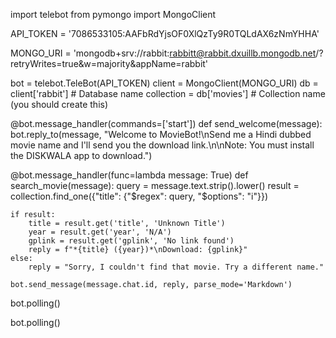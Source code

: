 import telebot
from pymongo import MongoClient

API_TOKEN = '7086533105:AAFbRdYjsOF0XlQzTy9R0TQLdAX6zNmYHHA'

MONGO_URI = 'mongodb+srv://rabbit:rabbitt@rabbit.dxuillb.mongodb.net/?retryWrites=true&w=majority&appName=rabbit'

bot = telebot.TeleBot(API_TOKEN)
client = MongoClient(MONGO_URI)
db = client['rabbit']            # Database name
collection = db['movies']        # Collection name (you should create this)

@bot.message_handler(commands=['start'])
def send_welcome(message):
    bot.reply_to(message, "Welcome to MovieBot!\nSend me a Hindi dubbed movie name and I'll send you the download link.\n\nNote: You must install the DISKWALA app to download.")

@bot.message_handler(func=lambda message: True)
def search_movie(message):
    query = message.text.strip().lower()
    result = collection.find_one({"title": {"$regex": query, "$options": "i"}})

    if result:
        title = result.get('title', 'Unknown Title')
        year = result.get('year', 'N/A')
        gplink = result.get('gplink', 'No link found')
        reply = f"*{title} ({year})*\nDownload: {gplink}"
    else:
        reply = "Sorry, I couldn't find that movie. Try a different name."

    bot.send_message(message.chat.id, reply, parse_mode='Markdown')

bot.polling()

bot.polling()
